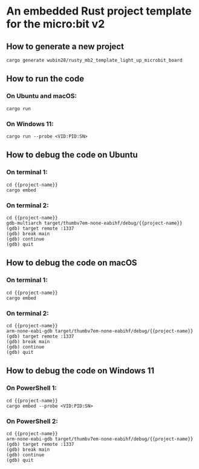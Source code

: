 # An embedded Rust project template for the micro:bit v2

## How to generate a new project
```
cargo generate wubin28/rusty_mb2_template_light_up_microbit_board
```

## How to run the code

### On Ubuntu and macOS:
```
cargo run
```

### On Windows 11:
```
cargo run --probe <VID:PID:SN>
```

## How to debug the code on Ubuntu

### On terminal 1:
```
cd {{project-name}}
cargo embed
```

### On terminal 2:
```
cd {{project-name}}
gdb-multiarch target/thumbv7em-none-eabihf/debug/{{project-name}}
(gdb) target remote :1337
(gdb) break main
(gdb) continue
(gdb) quit
```

## How to debug the code on macOS

### On terminal 1:
```
cd {{project-name}}
cargo embed
```

### On terminal 2:
```
cd {{project-name}}
arm-none-eabi-gdb target/thumbv7em-none-eabihf/debug/{{project-name}}
(gdb) target remote :1337
(gdb) break main
(gdb) continue
(gdb) quit
```

## How to debug the code on Windows 11

### On PowerShell 1:
```
cd {{project-name}}
cargo embed --probe <VID:PID:SN>
```

### On PowerShell 2:
```
cd {{project-name}}
arm-none-eabi-gdb target/thumbv7em-none-eabihf/debug/{{project-name}}
(gdb) target remote :1337
(gdb) break main
(gdb) continue
(gdb) quit
```
